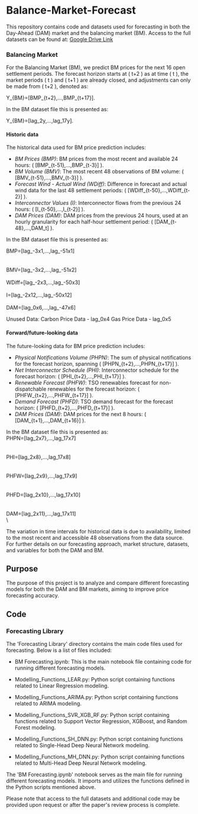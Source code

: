 # Balance-Market-Forecast

This repository contains code and datasets used for forecasting in both the Day-Ahead (DAM) market and the balancing market (BM).
Access to the full datasets can be found at: [Google Drive Link](https://drive.google.com/drive/u/0/folders/1GSJhwvhRZ5X5A0uJRZzkzCuJ8xu9kDcX)

### Balancing Market

For the Balancing Market (BM), we predict BM prices for the next 16 open settlement periods. The forecast horizon starts at \( t+2 \) as at time \( t \), the market periods \( t \) and \( t+1 \) are already closed, and adjustments can only be made from \( t+2 \), denoted as:


Y_{BM}=[BMP_{t+2},...,BMP_{t+17}].


In the BM dataset file this is presented as:


Y_{BM}=[lag_2y,...,lag_17y].


#### Historic data

The historical data used for BM price prediction includes:

- *BM Prices (BMP)*: BM prices from the most recent and available 24 hours: \( [BMP_{t-51},...,BMP_{t-3}] \).
- *BM Volume (BMV)*: The most recent 48 observations of BM volume: \( [BMV_{t-51},...,BMV_{t-3}] \).
- *Forecast Wind - Actual Wind (WDiff)*: Difference in forecast and actual wind data for the last 48 settlement periods: \( [WDiff_{t-50},...,WDiff_{t-2}] \).
- *Interconnector Values (I)*: Interconnector flows from the previous 24 hours: \( [I_{t-50},...,I_{t-2}] \).
- *DAM Prices (DAM)*: DAM prices from the previous 24 hours, used at an hourly granularity for each half-hour settlement period: \( [DAM_{t-48},...,DAM_t] \).

In the BM dataset file this is presented as:

BMP=[lag_-3x1,...,lag_-51x1]  
\
\
BMV=[lag_-3x2,...,lag_-51x2] 
\
\
WDiff=[lag_-2x3,...,lag_-50x3] 
\
\
I=[lag_-2x12,...,lag_-50x12]
\
\
DAM=[lag_0x6,...,lag_-47x6]

Unused Data:
Carbon Price Data - lag\_0x4
Gas Price Data - lag\_0x5

#### Forward/future-looking data

The future-looking data for BM price prediction includes:

- *Physical Notifications Volume (PHPN)*: The sum of physical notifications for the forecast horizon, spanning \( [PHPN_{t+2},...,PHPN_{t+17}] \).
- *Net Interconnector Schedule (PHI)*: Interconnector schedule for the forecast horizon: \( [PHI_{t+2},...,PHI_{t+17}] \).
- *Renewable Forecast (PHFW)*: TSO renewables forecast for non-dispatchable renewables for the forecast horizon: \( [PHFW_{t+2},...,PHFW_{t+17}] \).
- *Demand Forecast (PHFD)*: TSO demand forecast for the forecast horizon: \( [PHFD_{t+2},...,PHFD_{t+17}] \).
- *DAM Prices (DAM)*: DAM prices for the next 8 hours: \( [DAM_{t+1},...,DAM_{t+16}] \).

In the BM dataset file this is presented as:
\
PHPN=[lag_2x7},...,lag_17x7]  
\
\
PHI=[lag_2x8},...,lag_17x8]  
\
\
PHFW=[lag_2x9},...,lag_17x9]  
\
\
PHFD=[lag_2x10},...,lag_17x10]  
\
\
DAM=[lag_2x11},...,lag_17x11]  
\

The variation in time intervals for historical data is due to availability, limited to the most recent and accessible 48 observations from the data source. For further details on our forecasting approach, market structure, datasets, and variables for both the DAM and BM.


## Purpose
The purpose of this project is to analyze and compare different forecasting models for both the DAM and BM markets, aiming to improve price forecasting accuracy.

## Code

### Forecasting Library

The 'Forecasting Library' directory contains the main code files used for forecasting. Below is a list of files included:

- BM Forecasting.ipynb: This is the main notebook file containing code for running different forecasting models.

- Modelling_Functions_LEAR.py: Python script containing functions related to Linear Regression modeling.
- Modelling_Functions_ARIMA.py: Python script containing functions related to ARIMA modeling.
- Modelling_Functions_SVR_XGB_RF.py: Python script containing functions related to Support Vector Regression, XGBoost, and Random Forest modeling.
- Modelling_Functions_SH_DNN.py: Python script containing functions related to Single-Head Deep Neural Network modeling.
- Modelling_Functions_MH_DNN.py: Python script containing functions related to Multi-Head Deep Neural Network modeling.

The 'BM Forecasting.ipynb' notebook serves as the main file for running different forecasting models. It imports and utilizes the functions defined in the Python scripts mentioned above.


Please note that access to the full datasets and additional code may be provided upon request or after the paper's review process is complete.

